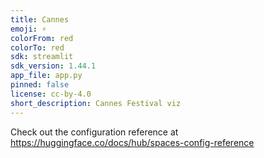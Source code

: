 ```yaml
---
title: Cannes
emoji: ⚡
colorFrom: red
colorTo: red
sdk: streamlit
sdk_version: 1.44.1
app_file: app.py
pinned: false
license: cc-by-4.0
short_description: Cannes Festival viz
---
```


Check out the configuration reference at https://huggingface.co/docs/hub/spaces-config-reference
